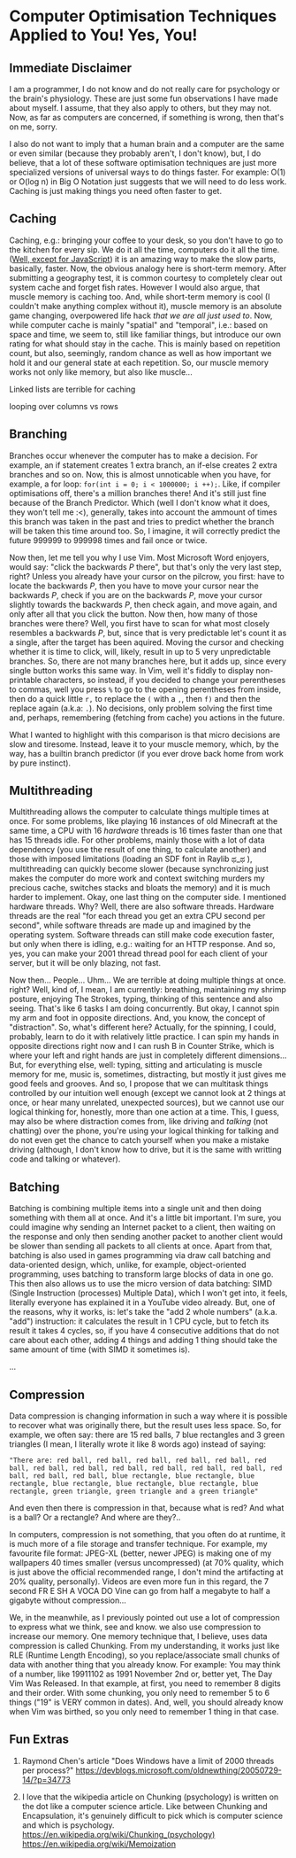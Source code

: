 # Computer Optimisation Techniques Applied to You! Yes, You!

## Immediate Disclaimer

I am a programmer, I do not know and do not really care for psychology or the brain's physiology. These are just some fun observations I have made about myself. I assume, that they also apply to others, but they may not. Now, as far as computers are concerned, if something is wrong, then that's on me, sorry.

I also do not want to imply that a human brain and a computer are the same or even similar (because they probably aren't, I don't know), but, I do believe, that a lot of these software optimisation techniques are just more specialized versions of universal ways to do things faster. For example: O(1) or O(log n) in Big O Notation just suggests that we will need to do less work. Caching is just making things you need often faster to get. 

## Caching

Caching, e.g.: bringing your coffee to your desk, so you don't have to go to the kitchen for every sip. We do it all the time, computers do it all the time. ([Well, except for JavaScript](https://www.kaspersky.com/blog/apple-cpu-encryption-vulnerability/50869/)) it is an amazing way to make the slow parts, basically, faster. Now, the obvious analogy here is short-term memory. After submitting a geography test, it is common courtesy to completely clear out system cache and forget fish rates. However I would also argue, that muscle memory is caching too. And, while short-term memory is cool (I couldn't make anything complex without it), muscle memory is an absolute game changing, overpowered life hack _that we are all just used to_.
Now, while computer cache is mainly "spatial" and "temporal", i.e.: based on space and time, we seem to, still like familiar things, but introduce our own rating for what should stay in the cache. This is mainly based on repetition count, but also, seemingly, random chance as well as how important we hold it and our general state at each repetition. So, our muscle memory works not only like memory, but also like muscle... 

Linked lists are terrible for caching

looping over columns vs rows

## Branching

Branches occur whenever the computer has to make a decision. For example, an if statement creates 1 extra branch, an if-else creates 2 extra branches and so on. Now, this is almost unnoticable when you have, for example, a for loop: `for(int i = 0; i < 1000000; i ++);`. Like, if compiler optimisations off, there's a million branches there! And it's still just fine because of the Branch Predictor. Which (well I don't know what it does, they won't tell me :<), generally, takes into account the ammount of times this branch was taken in the past and tries to predict whether the branch will be taken this time around too. So, I imagine, it will correctly predict the future 999999 to 999998 times and fail once or twice.

Now then, let me tell you why I use Vim. Most Microsoft Word enjoyers, would say: "click the backwards *P* there", but that's only the very last step, right? Unless you already have your cursor on the pilcrow, you first: have to locate the backwards *P*, then you have to move your cursor near the backwards *P*, check if you are on the backwards *P*, move your cursor slightly towards the backwards *P*, then check again, and move again, and only after all that you click the button. Now then, how many of those branches were there? Well, you first have to scan for what most closely resembles a backwards *P*, but, since that is very predictable let's count it as a single, after the target has been aquired. Moving the cursor and checking whether it is time to click, will, likely, result in up to 5 very unpredictable branches. So, there are not many branches here, but it adds up, since every single button works this same way. In Vim, well it's fiddly to display non-printable characters, so instead, if you decided to change your perentheses to commas, well you press `%` to go to the opening perentheses from inside, then do a quick little `r,` to replace the `(` with a `,`, then `f)` and then the replace again (a.k.a: `.`). No decisions, only problem solving the first time and, perhaps, remembering (fetching from cache) you actions in the future.

What I wanted to highlight with this comparison is that micro decisions are slow and tiresome. Instead, leave it to your muscle memory, which, by the way, has a builtin branch predictor (if you ever drove back home from work by pure instinct).  

## Multithreading

Multithreading allows the computer to calculate things multiple times at once. For some problems, like playing 16 instances of old Minecraft at the same time, a CPU with 16 _hardware_ threads is 16 times faster than one that has 15 threads idle. For other problems, mainly those with a lot of data dependency (you use the result of one thing, to calculate another) and those with imposed limitations (loading an SDF font in Raylib ಥ\_ಥ ), multithreading can quickly become slower (because synchronizing just makes the computer do more work and context switching murders my precious cache, switches stacks and bloats the memory) and it is much harder to implement. Okay, one last thing on the computer side. I mentioned hardware threads. Why? Well, there are also software threads. Hardware threads are the real "for each thread you get an extra CPU second per second", while software threads are made up and imagined by the operating system. Software threads can still make code execution faster, but only when there is idling, e.g.: waiting for an HTTP response. And so, yes, you can make your 2001 thread thread pool for each client of your server, but it will be only blazing, not fast.

Now then... People... Uhm... We are terrible at doing multiple things at once. right? Well, kind of, I mean, I am currently: breathing, maintaining my shrimp posture, enjoying The Strokes, typing, thinking of this sentence and also seeing. That's like 6 tasks I am doing concurrently. But okay, I cannot spin my arm and foot in opposite directions. And, you know, the concept of "distraction". So, what's different here? Actually, for the spinning, I could, probably, learn to do it with relatively little practice. I can spin my hands in opposite directions right now and I can rush B in Counter Strike, which is where your left and right hands are just in completely different dimensions... But, for everything else, well: typing, sitting and articulating is muscle memory for me, music is, sometimes, distracting, but mostly it just gives me good feels and grooves. And so, I propose that we can multitask things controlled by our intuition well enough (except we cannot look at 2 things at once, or hear many unrelated, unexpected sources), but we cannot use our logical thinking for, honestly, more than one action at a time. This, I guess, may also be where distraction comes from, like driving and *talking* (not chatting) over the phone, you're using your logical thinking for talking and do not even get the chance to catch yourself when you make a mistake driving (although, I don't know how to drive, but it is the same with writting code and talking or whatever).

## Batching

Batching is combining multiple items into a single unit and then doing something with them all at once. And it's a little bit important. I'm sure, you could imagine why sending an Internet packet to a client, then waiting on the response and only then sending another packet to another client would be slower than sending all packets to all clients at once. Apart from that, batching is also used in games programming via draw call batching and data-oriented design, which, unlike, for example, object-oriented programming, uses batching to transform large blocks of data in one go. This then also allows us to use the micro version of data batching: SIMD (Single Instruction (processes) Multiple Data), which I won't get into, it feels, literally everyone has explained it in a YouTube video already. But, one of the reasons, why it works, is: let's take the "add 2 whole numbers" (a.k.a. "add") instruction: it calculates the result in 1 CPU cycle, but to fetch its result it takes 4 cycles, so, if you have 4 consecutive additions that do not care about each other, adding 4 things and adding 1 thing should take the same amount of time (with SIMD it sometimes is). 

...

## Compression

Data compression is changing information in such a way where it is possible to recover what was originally there, but the result uses less space. So, for example, we often say: there are 15 red balls, 7 blue rectangles and 3 green triangles (I mean, I literally wrote it like 8 words ago) instead of saying: 
```
"There are: red ball, red ball, red ball, red ball, red ball, red ball, red ball, red ball, red ball, red ball, red ball, red ball, red ball, red ball, red ball, blue rectangle, blue rectangle, blue rectangle, blue rectangle, blue rectangle, blue rectangle, blue rectangle, green triangle, green triangle and a green triangle" 
```
And even then there is compression in that, because what is red? And what is a ball? Or a rectangle? And where are they?..

In computers, compression is not something, that you often do at runtime, it is much more of a file storage and transfer technique. For example, my favourite file format: JPEG-XL (better, newer JPEG) is making one of my wallpapers 40 times smaller (versus uncompressed) (at 70% quality, which is just above the official recommended range, I don't mind the artifacting at 20% quality, personally). Videos are even more fun in this regard, the 7 second FR E SH A VOCA DO Vine can go from half a megabyte to half a gigabyte without compression...

We, in the meanwhile, as I previously pointed out use a lot of compression to express what we think, see and know. we also use compression to increase our memory. One memory technique that, I believe, uses data compression is called Chunking. From my understanding, it works just like RLE (Runtime Length Encoding), so you replace/associate small chunks of data with another thing that you already know. For example: You may think of a number, like 19911102 as 1991 November 2nd or, better yet, The Day Vim Was Released. In that example, at first, you need to remember 8 digits and their order. With some chunking, you only need to remember 5 to 6 things ("19" is VERY common in dates). And, well, you should already know when Vim was birthed, so you only need to remember 1 thing in that case.


## Fun Extras

1. Raymond Chen's article "Does Windows have a limit of 2000 threads per process?"
    https://devblogs.microsoft.com/oldnewthing/20050729-14/?p=34773

2. I love that the wikipedia article on Chunking (psychology) is written on the dot like a computer science article. Like between Chunking and Encapsulation, it's genuinely difficult to pick which is computer science and which is psychology.  
    https://en.wikipedia.org/wiki/Chunking_(psychology)
    https://en.wikipedia.org/wiki/Memoization



